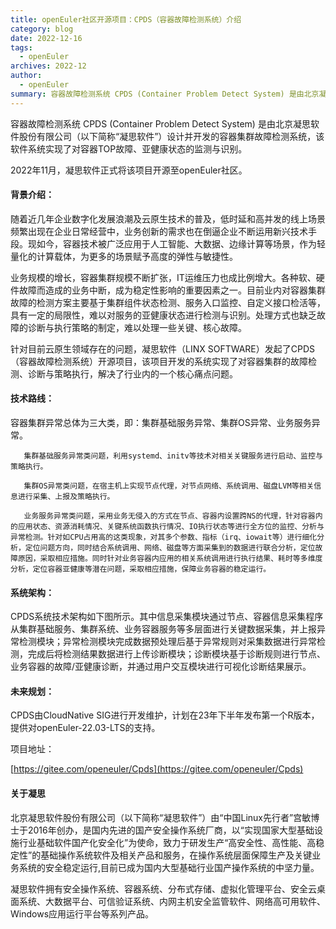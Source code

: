 ```yaml
---
title: openEuler社区开源项目：CPDS（容器故障检测系统）介绍
category: blog
date: 2022-12-16
tags:
  - openEuler
archives: 2022-12
author:
  - openEuler
summary: 容器故障检测系统 CPDS (Container Problem Detect System) 是由北京凝思软件股份有限公司（以下简称“凝思软件”）设计并开发的容器集群故障检测系统，该软件系统实现了对容器TOP故障、亚健康状态的监测与识别。
---
```


容器故障检测系统 CPDS (Container Problem Detect System) 是由北京凝思软件股份有限公司（以下简称“凝思软件”）设计并开发的容器集群故障检测系统，该软件系统实现了对容器TOP故障、亚健康状态的监测与识别。

2022年11月，凝思软件正式将该项目开源至openEuler社区。

#### 背景介绍：

随着近几年企业数字化发展浪潮及云原生技术的普及，低时延和高并发的线上场景频繁出现在企业日常经营中，业务创新的需求也在倒逼企业不断运用新兴技术手段。现如今，容器技术被广泛应用于人工智能、大数据、边缘计算等场景，作为轻量化的计算载体，为更多的场景赋予高度的弹性与敏捷性。

业务规模的增长，容器集群规模不断扩张，IT运维压力也成比例增大。各种软、硬件故障而造成的业务中断，成为稳定性影响的重要因素之一。目前业内对容器集群故障的检测方案主要基于集群组件状态检测、服务入口监控、自定义接口检活等，具有一定的局限性，难以对服务的亚健康状态进行检测与识别。处理方式也缺乏故障的诊断与执行策略的制定，难以处理一些关键、核心故障。

针对目前云原生领域存在的问题，凝思软件（LINX SOFTWARE）发起了CPDS（容器故障检测系统）开源项目，该项目开发的系统实现了对容器集群的故障检测、诊断与策略执行，解决了行业内的一个核心痛点问题。

#### 技术路线：

容器集群异常总体为三大类，即：集群基础服务异常、集群OS异常、业务服务异常。

       集群基础服务异常类问题，利用systemd、initv等技术对相关关键服务进行启动、监控与策略执行。

       集群OS异常类问题，在宿主机上实现节点代理，对节点网络、系统调用、磁盘LVM等相关信息进行采集、上报及策略执行。

       业务服务异常类问题，采用业务无侵入的方式在节点、容器内设置跨NS的代理，针对容器内的应用状态、资源消耗情况、关键系统函数执行情况、IO执行状态等进行全方位的监控、分析与异常检测。针对如CPU占用高的这类现象，对其多个参数、指标（irq、iowait等）进行细化分析，定位问题方向，同时结合系统调用、网络、磁盘等方面采集到的数据进行联合分析，定位故障原因，采取相应措施。同时针对业务容器内应用的相关系统调用进行执行结果、耗时等多维度分析，定位容器亚健康等潜在问题，采取相应措施，保障业务容器的稳定运行。



#### 系统架构：

CPDS系统技术架构如下图所示。其中信息采集模块通过节点、容器信息采集程序从集群基础服务、集群系统、业务容器服务等多层面进行关键数据采集，并上报异常检测模块；异常检测模块完成数据预处理后基于异常规则对采集数据进行异常检测，完成后将检测结果数据进行上传诊断模块；诊断模块基于诊断规则进行节点、业务容器的故障/亚健康诊断，并通过用户交互模块进行可视化诊断结果展示。


#### 未来规划：

CPDS由CloudNative SIG进行开发维护，计划在23年下半年发布第一个R版本，提供对openEuler-22.03-LTS的支持。



项目地址：

[https://gitee.com/openeuler/Cpds](https://gitee.com/openeuler/Cpds)


#### 关于凝思

北京凝思软件股份有限公司（以下简称“凝思软件”）由“中国Linux先行者”宫敏博士于2016年创办，是国内先进的国产安全操作系统厂商，以“实现国家大型基础设施行业基础软件国产化安全化”为使命，致力于研发生产“高安全性、高性能、高稳定性”的基础操作系统软件及相关产品和服务，在操作系统层面保障生产及关键业务系统的安全稳定运行,目前已成为国内大型基础行业国产操作系统的中坚力量。

凝思软件拥有安全操作系统、容器系统、分布式存储、虚拟化管理平台、安全云桌面系统、大数据平台、可信验证系统、内网主机安全监管软件、网络高可用软件、Windows应用运行平台等系列产品。


